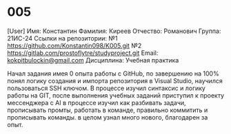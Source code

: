 # 005
[User]
Имя: Константин
Фамилия: Киреев
Отчество: Романович
Группа: 21ИС-24
Ссылки на репозитории:
№1 https://github.com/Konstantin098/K005.git
№2 https://gitlab.com/prostoflytre/studyproject.git
Email: kokpitbulockin@gmail.com
Дисциплина: Учебная практика

Начал задания имея 0 опыта работы с GitHub, по завершению на 100% понял логику создания и импорта репозитория в Visual Studio, научился пользоваться SSH ключом.
В процессе изучил синтаксис и логику работы на GIT, после выполнения учебных заданий приступил к проекту мессенджера с AI в процессе изучил как разбивать задачи, прописывать промты, работать в команде, правильно коммитить и прописывать команды.
в целом узнал много нового, благодарен за опыт.

